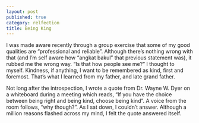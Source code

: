 ```yaml
---
layout: post
published: true
category: relfection
title: Being King
---
```


I was made aware recently through a group exercise that some of my good qualities are “professional and reliable”. Although there’s nothing wrong with that (and I’m self aware how “angkat bakul” that previous statement was), it rubbed me the wrong way. “Is that how people see me?” I thought to myself. Kindness, if anything, I want to be remembered as kind, first and foremost. That’s what I learned from my father, and late grand father.

Not long after the introspection, I wrote a quote   from Dr. Wayne W. Dyer on a whiteboard during a meeting which reads, “If you have the choice between being right and being kind, choose being kind”. A voice from the room follows, “why though?”. As I sat down, I couldn’t answer. Although a million reasons flashed across my mind, I felt the quote answered itself.
